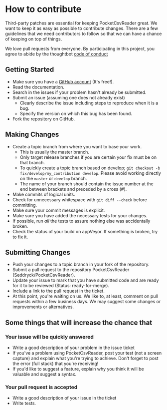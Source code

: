 # How to contribute

Third-party patches are essential for keeping PocketCsvReader great. We want to keep it as easy as possible to contribute changes. There are a few guidelines that we need contributors to follow so that we can have a chance of keeping on top of things.

We love pull requests from everyone. By participating in this project, you agree to abide by the thoughtbot [code of conduct](https://thoughtbot.com/open-source-code-of-conduct)

## Getting Started

  * Make sure you have a [GitHub account](https://github.com/signup/free) (It's free!).
  * Read the documentation.
  * Search in the issues if your problem hasn't already be submitted.
  * Submit an issue (assuming one does not already exist)
    * Clearly describe the issue including steps to reproduce when it is a bug.
    * Specify the version on which this bug has been found.
  * Fork the repository on GitHub.

## Making Changes

  * Create a topic branch from where you want to base your work.
    * This is usually the master branch.
    * Only target release branches if you are certain your fix must be on that
      branch.
    * To quickly create a topic branch based on develop; `git checkout -b
      fix/develop/my_contribution develop`. Please avoid working directly on the
      `master` or `develop` branch.
    * The name of your branch should contain the issue number at the end between brackets and preceded by a cross (#).
  * Make commits of logical units.
  * Check for unnecessary whitespace with `git diff --check` before committing.
  * Make sure your commit messages is explicit.
  * Make sure you have added the necessary tests for your changes.
  * If possible, run _all_ the tests to assure nothing else was accidentally broken.
  * Check the status of your build on appVeyor. If something is broken, try to fix it.

## Submitting Changes

  * Push your changes to a topic branch in your fork of the repository.
  * Submit a pull request to the repository PocketCsvReader (Seddryck/PocketCsvReader).
  * Update your issue to mark that you have submitted code and are ready for it to be reviewed (Status: ready-for-merge).
  * Include a link to the pull request in the ticket.
  * At this point, you're waiting on us. We like to, at least, comment on pull requests within a few business days. We may suggest some changes or improvements or alternatives.

## Some things that will increase the chance that

### Your issue will be quickly answered

* Write a good description of your problem in the issue ticket
* If you've a problem using PocketCsvReader, post your test (not a screen capture) and explain what you're trying to achieve. Don't forget to post the error (full stack) that you're receiving!
* If you'd like to suggest a feature, explain why you think it will be valuable and suggest a syntax.

### Your pull request is accepted

* Write a good description of your issue in the ticket
* Write tests.
